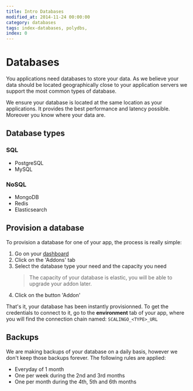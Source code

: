 ```yaml
---
title: Intro Databases
modified_at: 2014-11-24 00:00:00
category: databases
tags: index-databases, polydbs,
index: 0
---
```


# Databases

You applications need databases to store your data. As we believe your data
should be located geographically close to your application servers we support
the most common types of database.

We ensure your database is located at the same location as your applications.
It provides the best performance and latency possible. Moreover you know where
your data are.

## Database types

### SQL

* PostgreSQL
* MySQL

### NoSQL

* MongoDB
* Redis
* Elasticsearch

## Provision a database

To provision a database for one of your app, the process is really simple:

1. Go on your [dashboard](https://my.scalingo.com/apps)
2. Click on the 'Addons' tab
3. Select the database type your need and the capacity you need
   <blockquote class="info">
     The capacity of your database is elastic, you will be able to upgrade
     your addon later.
   </blockquote>
4. Click on the button 'Addon'

That's it, your database has been instantly provisionned. To get the
credentials to connect to it, go to the __environment__ tab of your app,
where you will find the connection chain named: `SCALINGO_<TYPE>_URL`

## Backups

We are making backups of your database on a daily basis, however we don't keep
those backups forever. The following rules are applied:

* Everyday of 1 month
* One per week during the 2nd and 3rd months
* One per month during the 4th, 5th and 6th months
